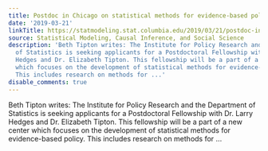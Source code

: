 ```yaml
---
title: Postdoc in Chicago on statistical methods for evidence-based policy
date: '2019-03-21'
linkTitle: https://statmodeling.stat.columbia.edu/2019/03/21/postdoc-in-chicago-on-statistical-methods-for-evidence-based-policy/
source: Statistical Modeling, Causal Inference, and Social Science
description: 'Beth Tipton writes: The Institute for Policy Research and the Department
  of Statistics is seeking applicants for a Postdoctoral Fellowship with Dr. Larry
  Hedges and Dr. Elizabeth Tipton. This fellowship will be a part of a new center
  which focuses on the development of statistical methods for evidence-based policy.
  This includes research on methods for ...'
disable_comments: true
---
```

Beth Tipton writes: The Institute for Policy Research and the Department of Statistics is seeking applicants for a Postdoctoral Fellowship with Dr. Larry Hedges and Dr. Elizabeth Tipton. This fellowship will be a part of a new center which focuses on the development of statistical methods for evidence-based policy. This includes research on methods for ...